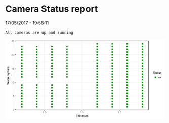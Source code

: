 Camera Status report
================
17/05/2017 - 19:58:11

    All cameras are up and running

![](camreport_files/figure-markdown_github/unnamed-chunk-2-1.png)
